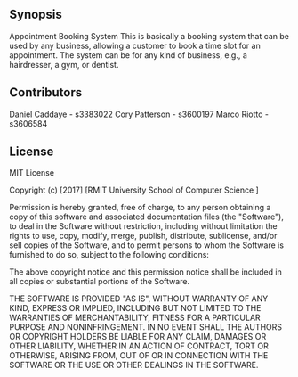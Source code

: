 ## Synopsis

Appointment Booking System
This is basically a booking system that can be used by any business, allowing a
customer to book a time slot for an appointment. The system can be for any kind of
business, e.g., a hairdresser, a gym, or dentist.

## Contributors

Daniel Caddaye - s3383022
Cory Patterson - s3600197
Marco Riotto - s3606584

## License

MIT License

Copyright (c) [2017] [RMIT University School of Computer Science ]

Permission is hereby granted, free of charge, to any person obtaining a copy
of this software and associated documentation files (the "Software"), to deal
in the Software without restriction, including without limitation the rights
to use, copy, modify, merge, publish, distribute, sublicense, and/or sell
copies of the Software, and to permit persons to whom the Software is
furnished to do so, subject to the following conditions:

The above copyright notice and this permission notice shall be included in all
copies or substantial portions of the Software.

THE SOFTWARE IS PROVIDED "AS IS", WITHOUT WARRANTY OF ANY KIND, EXPRESS OR
IMPLIED, INCLUDING BUT NOT LIMITED TO THE WARRANTIES OF MERCHANTABILITY,
FITNESS FOR A PARTICULAR PURPOSE AND NONINFRINGEMENT. IN NO EVENT SHALL THE
AUTHORS OR COPYRIGHT HOLDERS BE LIABLE FOR ANY CLAIM, DAMAGES OR OTHER
LIABILITY, WHETHER IN AN ACTION OF CONTRACT, TORT OR OTHERWISE, ARISING FROM,
OUT OF OR IN CONNECTION WITH THE SOFTWARE OR THE USE OR OTHER DEALINGS IN THE
SOFTWARE.
